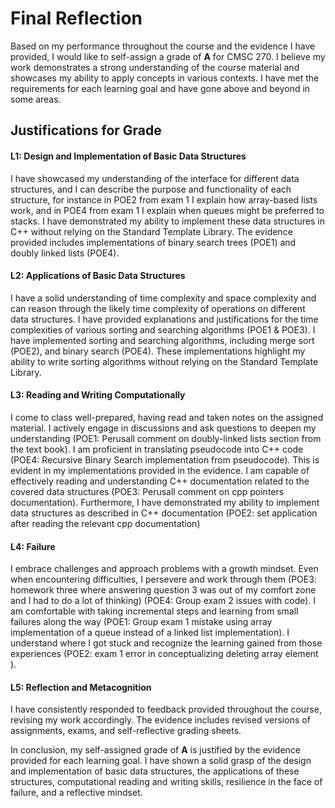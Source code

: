 # Final Reflection

Based on my performance throughout the course and the evidence I have provided, I would like to self-assign a grade of **A** for CMSC 270. I believe my work demonstrates a strong understanding of the course material and showcases my ability to apply concepts in various contexts. I have met the requirements for each learning goal and have gone above and beyond in some areas.

## Justifications for Grade

#### L1: Design and Implementation of Basic Data Structures
I have showcased my understanding of the interface for different data structures, and I can describe the purpose and functionality of each structure, for instance in POE2 from exam 1 I explain how array-based lists work, and in POE4 from exam 1 I explain when queues might be preferred to stacks.
I have demonstrated my ability to implement these data structures in C++ without relying on the Standard Template Library. The evidence provided includes implementations of binary search trees (POE1) and doubly linked lists (POE4).

#### L2: Applications of Basic Data Structures
I have a solid understanding of time complexity and space complexity and can reason through the likely time complexity of operations on different data structures. I have provided explanations and justifications for the time complexities of various sorting and searching algorithms (POE1 & POE3).
I have implemented sorting and searching algorithms, including merge sort (POE2), and binary search (POE4). These implementations highlight my ability to write sorting algorithms without relying on the Standard Template Library.


#### L3: Reading and Writing Computationally
I come to class well-prepared, having read and taken notes on the assigned material. I actively engage in discussions and ask questions to deepen my understanding (POE1: Perusall comment on doubly-linked lists section from the text book).
I am proficient in translating pseudocode into C++ code (POE4: Recursive Binary Search implementation from pseudocode). This is evident in my implementations provided in the evidence.
I am capable of effectively reading and understanding C++ documentation related to the covered data structures (POE3: Perusall comment on cpp pointers documentation). Furthermore, I have demonstrated my ability to implement data structures as described in C++ documentation (POE2:  set application after reading the relevant cpp documentation) 

#### L4: Failure
I embrace challenges and approach problems with a growth mindset. Even when encountering difficulties, I persevere and work through them (POE3: homework three where answering question 3 was out of my comfort zone and I had to do a lot of thinking) (POE4: Group exam 2 issues with code).
I am comfortable with taking incremental steps and learning from small failures along the way (POE1: Group exam 1 mistake using array implementation of a queue instead of a linked list implementation).
I understand where I got stuck and recognize the learning gained from those experiences (POE2: exam 1 error in conceptualizing deleting array element ).

#### L5: Reflection and Metacognition
I have consistently responded to feedback provided throughout the course, revising my work accordingly. The evidence includes revised versions of assignments, exams, and self-reflective grading sheets.

In conclusion, my self-assigned grade of **A** is justified by the evidence provided for each learning goal. I have shown a solid grasp of the design and implementation of basic data structures, the applications of these structures, computational reading and writing skills, resilience in the face of failure, and a reflective mindset. 
